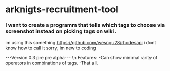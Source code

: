 # arknigts-recruitment-tool
### I want to create a programm that tells which tags to choose via screenshot instead on picking tags on wiki.
im using this something https://github.com/wesngu28/rhodesapi i dont know how to call it sorry, im new to coding

---Version 0.3 pre pre alpha--- \n
Features: 
-Can show minimal rarity of operators in combinations of tags. 
-That all. 
 
